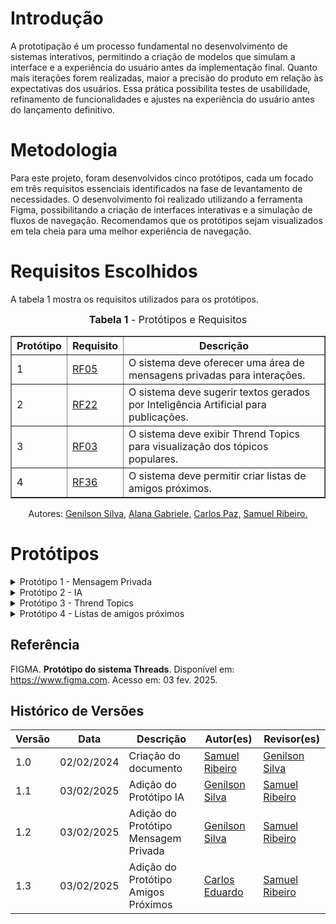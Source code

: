 # Introdução

A prototipação é um processo fundamental no desenvolvimento de sistemas interativos, permitindo a criação de modelos que simulam a interface e a experiência do usuário antes da implementação final. Quanto mais iterações forem realizadas, maior a precisão do produto em relação às expectativas dos usuários. Essa prática possibilita testes de usabilidade, refinamento de funcionalidades e ajustes na experiência do usuário antes do lançamento definitivo.

# Metodologia

Para este projeto, foram desenvolvidos cinco protótipos, cada um focado em três requisitos essenciais identificados na fase de levantamento de necessidades. O desenvolvimento foi realizado utilizando a ferramenta Figma, possibilitando a criação de interfaces interativas e a simulação de fluxos de navegação. Recomendamos que os protótipos sejam visualizados em tela cheia para uma melhor experiência de navegação.

# Requisitos Escolhidos

A tabela 1 mostra os requisitos utilizados para os protótipos.

<font size="3"><p style="text-align: center"><b>Tabela 1</b> - Protótipos e Requisitos</p></font>

<table border="1">
  <tr>
    <th>Protótipo</th>
    <th>Requisito</th>
    <th>Descrição</th>
  </tr>
  <tr>
    <td>1</td>
    <td><a href="../../Elicitacao/tecnicas/requisitoselicitados/#anchor_RF05">RF05</a></td>
    <td>O sistema deve oferecer uma área de mensagens privadas para interações.</td>
  </tr>
  <tr>
    <td>2</td>
    <td><a href="../../Elicitacao/tecnicas/requisitoselicitados/#anchor_RF22">RF22</a></td>
    <td>O sistema deve sugerir textos gerados por Inteligência Artificial para publicações.</td>
  </tr>
  <tr>
    <td>3</td>
    <td><a href="../../Elicitacao/tecnicas/requisitoselicitados/#anchor_RF03">RF03</a></td>
    <td>O sistema deve exibir Thrend Topics para visualização dos tópicos populares.</td>
  </tr>
   <tr>
    <td>4</td>
    <td><a href="../../Elicitacao/tecnicas/requisitoselicitados/#anchor_RF36">RF36</a></td>
    <td>O sistema deve permitir criar listas de amigos próximos.</td>
  </tr>
</table>

<p style="text-align: center; font-size: 14px;">
    Autores: <a href="https://github.com/GenilsonJrs" target="_blank">Genilson Silva,</a> <a href="https://github.com/alanagabriele" target="_blank">Alana Gabriele,</a> <a href="https://github.com/dudupaz" target="_blank">Carlos Paz,</a> <a href="https://github.com/SamuelRicosta" target="_blank"> Samuel Ribeiro. </a>
</p>


# Protótipos

<details>
  <summary>Protótipo 1 - Mensagem Privada</summary>

<h2>Protótipo 1</h2>


<iframe style="border: 1px solid rgba(0, 0, 0, 0.1);" width="800" height="450" src="https://embed.figma.com/proto/sfhXSQxvlgwGySwqQwlQm4/REQ---Implementa%C3%A7%C3%A3o-dos-Requisitos?node-id=70-1108&scaling=scale-down&content-scaling=fixed&page-id=0%3A1&starting-point-node-id=70%3A1108&show-proto-sidebar=1&embed-host=share" allowfullscreen></iframe>

<p style="text-align: center; font-size: 14px;">
    Autor: <a href="https://github.com/SamuelRicosta" target="_blank">Samuel Ribeiro</a>
</p>

<h2>Gravação</h2>
<p>O vídeo pode ser visto direto no <a href="">YouTube.</a></p>

<div style="text-align: center;">
  <p>Vídeo 1 - Mensagem Privada </p>
</div>
<center>
<iframe width="560" height="315" src="https://www.youtube.com/embed/FcYXLOrJjG0?si=v-NqLBF8OuzPJHxn" title="YouTube video player" frameborder="0" allow="accelerometer; autoplay; clipboard-write; encrypted-media; gyroscope; picture-in-picture; web-share" referrerpolicy="strict-origin-when-cross-origin" allowfullscreen></iframe>
</center>
<p style="text-align: center; font-size: 14px;">
    Autor: <a href="https://github.com/SamuelRicosta" target="_blank">Samuel Ribeiro</a>
  </p>

</details>

<details>
  <summary>Protótipo 2 - IA</summary>

<h2>Protótipo 2</h2>

<iframe style="border: 1px solid rgba(0, 0, 0, 0.1);" width="800" height="450" src="https://embed.figma.com/proto/sfhXSQxvlgwGySwqQwlQm4/REQ---Implementa%C3%A7%C3%A3o-dos-Requisitos?node-id=32-18&p=f&scaling=scale-down&content-scaling=fixed&page-id=0%3A1&starting-point-node-id=32%3A18&show-proto-sidebar=1&embed-host=share" allowfullscreen></iframe>

<p style="text-align: center; font-size: 14px;">
    Autor: <a href="https://github.com/GenilsonJrs" target="_blank">Genilson Silva</a>
</p>

<h2>Gravação</h2>
<p>O vídeo pode ser visto direto no <a href="https://www.youtube.com/watch?v=s6SukRs_dH8">YouTube.</a></p>

<div style="text-align: center;">
  <p>Vídeo 2 - IA </p>
</div>
<center>
<iframe width="560" height="315" src="https://www.youtube.com/embed/s6SukRs_dH8?si=zvpi2i8x0u6bS1Y1" title="YouTube video player" frameborder="0" allow="accelerometer; autoplay; clipboard-write; encrypted-media; gyroscope; picture-in-picture; web-share" referrerpolicy="strict-origin-when-cross-origin" allowfullscreen></iframe>
</center>
<p style="text-align: center; font-size: 14px;">
    Autor: <a href="https://github.com/GenilsonJrs" target="_blank">Genilson Silva</a>
  </p>

</details>

<details>
  <summary>Protótipo 3 - Thrend Topics</summary>

<h2>Protótipo 3</h2>

<iframe style="border: 1px solid rgba(0, 0, 0, 0.1);" width="800" height="450" src="https://embed.figma.com/proto/sfhXSQxvlgwGySwqQwlQm4/REQ---Implementa%C3%A7%C3%A3o-dos-Requisitos?node-id=32-18&p=f&scaling=scale-down&content-scaling=fixed&page-id=0%3A1&starting-point-node-id=32%3A18&show-proto-sidebar=1&embed-host=share" allowfullscreen></iframe>

<p style="text-align: center; font-size: 14px;">
    Autor: <a href="https://github.com/alanagabriele" target="_blank">Alana Gabriele</a>
</p>

<h2>Gravação</h2>
<p>O vídeo pode ser visto direto no <a href="https://youtu.be/-L_1d_mjx7c?si=AvYNWBWUpGGNwz3K">YouTube.</a></p>

<div style="text-align: center;">
  <p>Vídeo 3 - Thrend Topics </p>
</div>
<center>
<iframe width="560" height="315" src="https://www.youtube.com/embed/-L_1d_mjx7c?si=AvYNWBWUpGGNwz3K" title="YouTube video player" frameborder="0" allow="accelerometer; autoplay; clipboard-write; encrypted-media; gyroscope; picture-in-picture; web-share" referrerpolicy="strict-origin-when-cross-origin" allowfullscreen></iframe>
</center>
<p style="text-align: center; font-size: 14px;">
    Autor: <a href="https://github.com/alanagabriele" target="_blank">Alana Gabriele</a>
  </p>

</details>

<details>
  <summary>Protótipo 4 - Listas de amigos próximos	</summary>

<h2>Protótipo 4</h2>


<iframe style="border: 1px solid rgba(0, 0, 0, 0.1);" width="800" height="450" src="https://embed.figma.com/proto/sfhXSQxvlgwGySwqQwlQm4/REQ---Implementa%C3%A7%C3%A3o-dos-Requisitos?node-id=70-1108&scaling=scale-down&content-scaling=fixed&page-id=0%3A1&starting-point-node-id=70%3A1108&show-proto-sidebar=1&embed-host=share" allowfullscreen></iframe>

<p style="text-align: center; font-size: 14px;">
    Autor: <a href="https://github.com/dudupaz" target="_blank">Carlos Eduardo</a>
</p>

<h2>Gravação</h2>
<p>O vídeo pode ser visto direto no <a href="https://www.youtube.com/watch?v=FOOe8KcC_Nw">YouTube.</a></p>

<div style="text-align: center;">
  <p>Vídeo 4 - Listas de amigos próximos </p>
</div>
<center>
  <iframe width="560" height="315" src="https://www.youtube.com/embed/FOOe8KcC_Nw" title="YouTube video player" frameborder="0" allow="accelerometer; autoplay; clipboard-write; encrypted-media; gyroscope; picture-in-picture; web-share" referrerpolicy="strict-origin-when-cross-origin" allowfullscreen></iframe>
</center>

<p style="text-align: center; font-size: 14px;">
    Autor: <a href="https://github.com/dudupaz" target="_blank">Carlos Eduardo</a>
  </p>

</details>

## Referência
FIGMA. **Protótipo do sistema Threads**. Disponível em: https://www.figma.com. Acesso em: 03 fev. 2025.

## Histórico de Versões

| **Versão** | **Data**   | **Descrição**              | **Autor(es)**                                      | **Revisor(es)**                                    |
| ---------- | ---------- | -------------------------- | -------------------------------------------------- | -------------------------------------------------- |
| 1.0        | 02/02/2024 | Criação do documento       | [Samuel Ribeiro](https://github.com/SamuelRicosta) | [Genilson Silva](https://github.com/GenilsonJrs)   |
| 1.1        | 03/02/2025 | Adição do Protótipo IA       | [Genilson Silva](https://github.com/GenilsonJrs) | [Samuel Ribeiro](https://github.com/SamuelRicosta)   |
| 1.2        | 03/02/2025 | Adição do Protótipo Mensagem Privada      | [Genilson Silva](https://github.com/GenilsonJrs) | [Samuel Ribeiro](https://github.com/SamuelRicosta)   |
| 1.3        | 03/02/2025 | Adição do Protótipo Amigos Próximos      | [Carlos Eduardo](https://github.com/dudupaz) | [Samuel Ribeiro](https://github.com/SamuelRicosta)   |